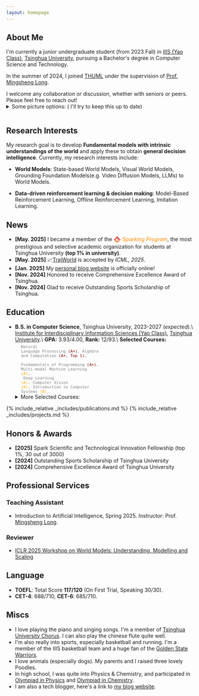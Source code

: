 ```yaml
---
layout: homepage
---
```


## About Me

I'm currently a junior undergraduate student (from 2023 Fall) in [IIIS (Yao Class)](https://iiis.tsinghua.edu.cn/en/), [Tsinghua University](https://www.tsinghua.edu.cn/en/), pursuing a Bachelor's degree in Computer Science and Technology. 

In the summer of 2024, I joined [THUML](https://github.com/thuml) under the supervision of [Prof. Mingsheng Long](http://ise.thss.tsinghua.edu.cn/~mlong/).

<p style="margin-bottom: 0;">I welcome any collaboration or discussion, whether with seniors or peers. Please feel free to reach out!</p>
<details style="margin-top: 0;">
<summary style="margin-bottom: 0;">Some picture options: ( I'll try to keep this up to date)</summary>
<link rel="stylesheet" href="./assets/css/simple-slider.css" style="margin-top: 0;">
<div class="simple-gallery" style="margin-top: 0;">
  <text style="text-align: left; margin-top: 0;">Inspired by <a href="https://people.eecs.berkeley.edu/~pabbeel/">Pieter Abbeel</a>'s homepage. Photos are taken within the past year.</text>
  <div style="height: 0.5em;"></div>
  <div class="gallery-container">
    <div class="gallery-item active">
      <img class="gallery-img" src="/assets/img/IMG_7629.JPG">
      <div class="gallery-caption">Giving a talk on my recent work (first from the right) 🗣️</div>
    </div>
    <div class="gallery-item">
      <img class="gallery-img" src="/assets/img/eating.jpg">
      <div class="gallery-caption">Eating 😋</div>
    </div>
    <div class="gallery-item">
      <img class="gallery-img" src="/assets/img/chillin.jpg">
      <div class="gallery-caption">Hanging out with friends (second from left) 🤣</div>
    </div>
    <div class="gallery-item">
      <img class="gallery-img" src="/assets/img/IMG_7631.JPG">
      <div class="gallery-caption">Cuddling my dog at home 🐕</div>
    </div>
    <div class="gallery-side-nav">
      <button class="gallery-btn prev" aria-label="Previous image">
        <svg viewBox="0 0 50 80" width="16" height="16" xml:space="preserve">
          <polyline fill="none" stroke="currentColor" stroke-width="8" stroke-linecap="round" stroke-linejoin="round" points="45,75 5,40 45,5"></polyline>
        </svg>
      </button>
      <button class="gallery-btn next" aria-label="Next image">
        <svg viewBox="0 0 50 80" width="16" height="16" xml:space="preserve">
          <polyline fill="none" stroke="currentColor" stroke-width="8" stroke-linecap="round" stroke-linejoin="round" points="5,5 45,40 5,75"></polyline>
        </svg>
      </button>
    </div>
  </div>
  <div class="gallery-nav">
    <div class="gallery-dots">
      <span class="gallery-dot active" data-index="0"></span>
      <span class="gallery-dot" data-index="1"></span>
      <span class="gallery-dot" data-index="2"></span>
      <span class="gallery-dot" data-index="3"></span>
    </div>
  </div>
</div>
<script src="./assets/js/simple-gallery.js"></script>
</details>
<div style="height: 1em;"></div>

## Research Interests
My research goal is to develop **Fundamental models with intrinsic understandings of the world** and apply these to obtain **general decision intelligence**. Currently, my research interests include:

- **World Models**: State-based World Models, Visual World Models, Grounding Foundation Models(e.g. Video Diffusion Models, LLMs) to World Models.

- **Data-driven reinforcement learning & decision making**: Model-Based Reinforcement Learning, Offline Reinforcement Learning, Imitation Learning.

## News
- **[May. 2025]** I became a member of the <img src="/assets/img/spark.png" width="20" height="20" style="vertical-align: text-top; margin-right: 0px"> <span style="color: #FF8C00">_Sparking Program_</span>, the most prestigious and selective academic organization for students at Tsinghua University **(top 1% in university)**.
- **[May. 2025]** 📈[TrajWorld](https://arxiv.org/abs/2502.01366) is accepted by _ICML, 2025_.
- **[Jan. 2025]** My [personal blog website](https://knightnemo.github.io/blog/) is officially online!
- **[Nov. 2024]** Honored to receive Comprehensive Excellence Award of Tsinghua.
- **[Nov. 2024]** Glad to receive Outstanding Sports Scholarship of Tsinghua.

## Education

- **B.S. in Computer Science**, Tsinghua University, 2023-2027 (_expected_).\\
    [Institute for Interdisciplinary Information Sciences (Yao Class)](https://iiis.tsinghua.edu.cn/en/), [Tsinghua University](https://www.tsinghua.edu.cn/en/).\\
    **GPA:** 3.93/4.00, **Rank:** 12/93.\\
    **Selected Courses:** <code style="font-size: 0.75em; display: block; margin-left: 1.5em; margin-top: 0.5em; color: gray;">Natural Language Processing <span style="color: Maroon;">(A+)</span>, Algebra and Computation <span style="color: Maroon;">(A+, Top 1)</span>,<br> Fundamentals of Programming <span style="color: Maroon;">(A+)</span>, Multi-modal Machine Learning <span style="color: orange;">(A)</span>,<br> Deep Learning <span style="color: orange;">(A)</span>, Computer Vision <span style="color: orange;">(A)</span>, Introduction to Computer Systems <span style="color: orange;">(A)</span>.</code>
    <details><summary>More Selected Courses:</summary> <code style="font-size: 0.75em; display: block; margin-left: 1.5em; margin-top: 0em; color: gray;">Basic Principles of Marxism <span style="color: Maroon;">(A+)</span>, The History of Western Music <span style="color: Maroon;">(A+)</span>,<br>Discrete Mathematics II <span style="color: orange;">(A)</span>, Fundamentals of Computer Science <span style="color: orange;">(A)</span>, <br>Advanced Topics in Linear Algebra <span style="color: orange;">(A)</span>, Calculus-A II <span style="color: orange;">(A)</span>, Physics I <span style="color: orange;">(A)</span>.</code></details>

{% include_relative _includes/publications.md %}
{% include_relative _includes/projects.md %}


<!-- {% include_relative _includes/services.md %} -->

## Honors & Awards 
- **[2025]** Spark Scientific and Technological Innovation Fellowship (top 1%, 30 out of 3000)
- **[2024]** Outstanding Sports Scholarship of Tsinghua University
- **[2024]** Comprehensive Excellence Award of Tsinghua University

## Professional Services
### Teaching Assistant

- Introduction to Artificial Intelligence, Spring 2025. Instructor: Prof. [Mingsheng Long](http://ise.thss.tsinghua.edu.cn/~mlong/).

### Reviewer
- [ICLR 2025 Workshop on World Models: Understanding, Modelling and Scaling](https://sites.google.com/view/worldmodel-iclr2025/)

## Language
- **TOEFL**: Total Score **117/120** (On First Trial, Speaking 30/30).
- **CET-4**: 688/710, **CET-6**: 685/710.

## Miscs
- I love playing the piano and singing songs. I'm a member of [Tsinghua University Chorus](https://www.arts.tsinghua.edu.cn/info/1084/1493.htm). I can also play the chinese flute quite well.
- I'm also really into sports, especially basketball and running. I'm a member of the IIIS basketball team and a huge fan of the [Golden State Warriors](https://www.nba.com/warriors/).
- I love animals (especially dogs). My parents and I raised three lovely Poodles.
- In high school, I was quite into Physics & Chemistry, and participated in [Olympiad in Physics](http://cpho.pku.edu.cn) and [Olympiad in Chemistry](https://www.chemsoc.org.cn).
- I am also a tech blogger, here's a link to [my blog website](https://knightnemo.github.io/blog/).

